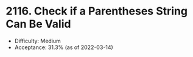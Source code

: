 # 2116. Check if a Parentheses String Can Be Valid
- Difficulty: Medium
- Acceptance: 31.3% (as of 2022-03-14)
